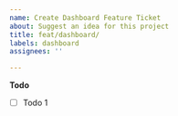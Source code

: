 ```yaml
---
name: Create Dashboard Feature Ticket
about: Suggest an idea for this project
title: feat/dashboard/
labels: dashboard
assignees: ''

---
```


**Todo**
- [ ] Todo 1
